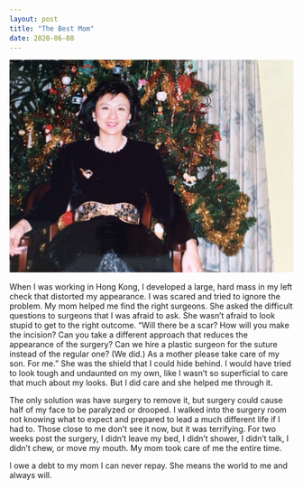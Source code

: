 ```yaml
---
layout: post
title: "The Best Mom"
date: 2020-06-08
---
```


<p><img src="/static/img/mom.jpeg" width="650"/></p>

<p>
When I was working in Hong Kong, I developed a large, hard mass in my left check that distorted my appearance.  
			I was scared and tried to ignore the problem.  My mom helped me find the right surgeons.  She asked the difficult 
			questions to surgeons that I was afraid to ask.  She wasn’t afraid to look stupid to get to the 
			right outcome.  “Will there be a scar?  How will you make the incision?  Can you take a different approach that reduces 
			the appearance of the surgery?  Can we hire a plastic surgeon for the suture instead of the regular one?  (We did.)  As a 
			mother please take care of my son.  For me.”  She was the shield that I could hide behind.  I would have tried to look tough 
			and undaunted on my own, like I wasn’t so superficial to care that much about my looks.  
			But I did care and she helped me through it.    
</p>
<p>
			The only solution was have surgery to remove it, but surgery could cause
			half of my face to be paralyzed or drooped.  I walked into the surgery room not knowing what to expect and prepared to lead a much different 
			life if I had to.  Those close to me don’t see it now, but it was terrifying.  For two weeks post the surgery, I didn’t leave my bed, 
			I didn’t shower, I didn’t talk, I didn’t chew, or move my mouth. My mom took care of me the entire time.
</p>
<p>
			I owe a debt to my mom I can never repay.  She means the world to me and always will.
</p>
									
		